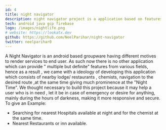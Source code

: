 ```yaml
---
id: 4
title: night navigator
description: night navigator project is a application based on features to search for different places which consists of nearby lodge/ restaurants, chemists/ hospitals, navigation to the desired route and also estimation of cab prices
tech: android java gcp firebase
logo: /images/nightlife.png
# website: https://lookatx.dev
github: https://github.com/NeelParihar/night-navigator
twitter: neelparihar0
---
```



A Night Navigator is an android based groupware having different motives to render services to end user. As such now there is no other application which can provide " multiple but definite" features from various fields, hence as a result , we came with a ideology of developing this application which consists of nearby lodge/ restaurants , chemists, navigation to the desired route ,at the same time giving much prominence at the "Night Time". We thought necessary to build this project because it may help a user who is in need , let it be in case of emergency or desire for anything, mainly during the hours of darkness, making it more responsive and secure. To give an Example:

- Searching for nearest Hospitals available at night and for the chemist at the same time.
- Nearest Restaurants or inn available.
